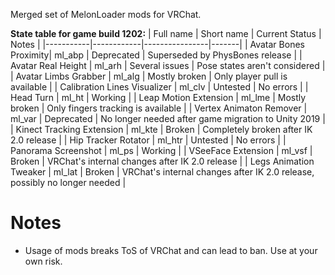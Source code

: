 Merged set of MelonLoader mods for VRChat.

**State table for game build 1202:**
| Full name | Short name | Current Status | Notes |
|-----------|------------|----------------|-------|
| Avatar Bones Proximity| ml_abp | Deprecated | Superseded by PhysBones release |
| Avatar Real Height | ml_arh | Several issues | Pose states aren't considered |
| Avatar Limbs Grabber | ml_alg | Mostly broken | Only player pull is available |
| Calibration Lines Visualizer | ml_clv | Untested | No errors |
| Head Turn | ml_ht | Working |
| Leap Motion Extension | ml_lme | Mostly broken | Only fingers tracking is available |
| Vertex Animaton Remover | ml_var | Deprecated | No longer needed after game migration to Unity 2019 |
| Kinect Tracking Extension | ml_kte | Broken | Completely broken after IK 2.0 release |
| Hip Tracker Rotator | ml_htr | Untested | No errors |
| Panorama Screenshot | ml_ps | Working |
| VSeeFace Extension | ml_vsf | Broken | VRChat's internal changes after IK 2.0 release |
| Legs Animation Tweaker | ml_lat | Broken |  VRChat's internal changes after IK 2.0 release, possibly no longer needed |

# Notes
* Usage of mods breaks ToS of VRChat and can lead to ban. Use at your own risk.

